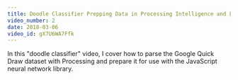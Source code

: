 ```yaml
---
title: Doodle Classifier Prepping Data in Processing Intelligence and Learnin
video_number: 2
date: 2018-03-06
video_id: gX7U6WA7Ffk
---
```

In this "doodle classifier" video, I cover how to parse the Google Quick Draw dataset with Processing and prepare it for use with the JavaScript neural network library.
